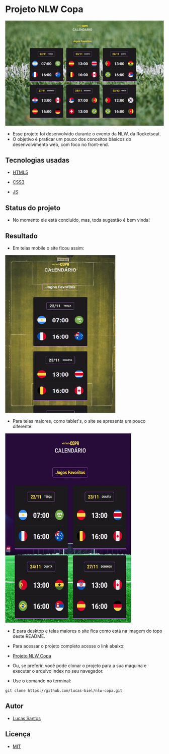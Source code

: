 # Projeto NLW Copa

<img src="./assets/images/banner-desktop.jpg" alt="banner projeto" width="700">

* Esse projeto foi desenvolvido durante o evento da NLW, da Rocketseat.
* O objetivo é praticar um pouco dos conceitos básicos do desenvolvimento web, com foco no front-end.

## Tecnologias usadas

* [HTML5](https://developer.mozilla.org/pt-BR/docs/Web/HTML)

* [CSS3](https://developer.mozilla.org/pt-BR/docs/Web/CSS)

* [JS](https://developer.mozilla.org/pt-BR/docs/Web/JavaScript)

## Status do projeto

* No momento ele está concluído, mas, toda sugestão é bem vinda!

## Resultado

* Em telas mobile o site ficou assim:
<img src="./assets/images/banner-mobile.jpg" alt="banner projeto" width="350" height="500">

* Para telas maiores, como tablet's, o site se apresenta um pouco diferente:
<img src="./assets/images/banner-telas-medias.jpg" alt="banner projeto" width="400" height="600">

* E para desktop e telas maiores o site fica como está na imagem do topo deste README.

* Para acessar o projeto completo acesse o link abaixo:
* [Projeto NLW Copa](https://lucas-biel.github.io/nlw-copa/)

* Ou, se preferir, você pode clonar o projeto para a sua máquina e executar o arquivo index no seu navegador.
* Use o comando no terminal:

```
git clone https://github.com/lucas-biel/nlw-copa.git
```
  
## Autor

* [Lucas Santos](https://github.com/lucas-biel)

## Licença

* [MIT](https://github.com/lucas-biel/nlw-copa/blob/main/LICENSE)